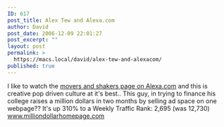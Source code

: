 ```yaml
---
ID: 617
post_title: Alex Tew and Alexa.com
author: David
post_date: 2006-12-09 22:01:27
post_excerpt: ""
layout: post
permalink: >
  https://macs.local/david/alex-tew-and-alexacom/
published: true
---
```

I like to watch the <a href="http://www.alexa.com/site/ds/movers_shakers?lang=en">movers and shakers page on Alexa.com</a> and this is creative pop driven culture at it's best.. This guy, in trying to finance his college raises a million dollars in two months by selling ad space on one webpage??
It's up 310% to a Weekly Traffic Rank: 2,695 (was 12,730)
<a href="http://www.milliondollarhomepage.com/">www.milliondollarhomepage.com




